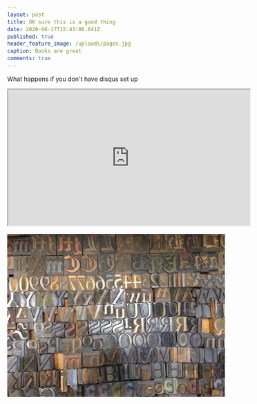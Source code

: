 ```yaml
---
layout: post
title: OK sure this is a good thing
date: 2020-06-17T15:43:06.641Z
published: true
header_feature_image: /uploads/pages.jpg
caption: Books are great
comments: true
---
```

What happens if you don't have disqus set up

<div class="video-box"><iframe width="560" height="315" src="https://www.youtube.com/embed/9HB55nOYc4E?rel=0" allow="accelerometer; autoplay; encrypted-media; gyroscope; picture-in-picture" allowfullscreen></iframe>
</div>

![](/uploads/type.jpg)
